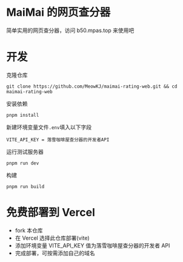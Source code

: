# MaiMai 的网页查分器

简单实用的网页查分器，访问 b50.mpas.top 来使用吧

# 开发

克隆仓库

```
git clone https://github.com/MeowKJ/maimai-rating-web.git && cd maimai-rating-web
```

安装依赖

```
pnpm install
```

新建环境变量文件`.env`填入以下字段

```
VITE_API_KEY = 落雪咖啡屋查分器的开发者API
```

运行测试服务器

```
pnpm run dev
```

构建

```
pnpm run build
```

# 免费部署到 Vercel

- fork 本仓库
- 在 Vercel 选择此仓库部署(vite)
- 添加环境变量 VITE_API_KEY 值为落雪咖啡屋查分器的开发者 API
- 完成部署，可按需添加自己的域名
